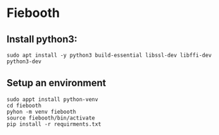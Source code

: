 # Fiebooth

## Install python3:
```
sudo apt install -y python3 build-essential libssl-dev libffi-dev python3-dev
```
## Setup an environment
```
sudo appt install python-venv
cd fiebooth
pyhon -m venv fiebooth
source fiebooth/bin/activate
pip install -r requirments.txt
```